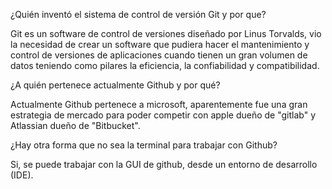¿Quién inventó el sistema de control de versión Git y por que?

Git es un software de control de versiones diseñado por Linus Torvalds, vio la necesidad de crear un software que pudiera hacer el mantenimiento y control de versiones de aplicaciones cuando tienen un gran volumen de datos teniendo como pilares la eficiencia, la confiabilidad y compatibilidad.

¿A quién pertenece actualmente Github y por qué?

Actualmente Github pertenece a microsoft, aparentemente fue una gran estrategia de mercado para poder competir con apple dueño de "gitlab" y Atlassian dueño de "Bitbucket".

¿Hay otra forma que no sea la terminal para trabajar con Github?

Si, se puede trabajar con la GUI de github, desde un entorno de desarrollo (IDE).
